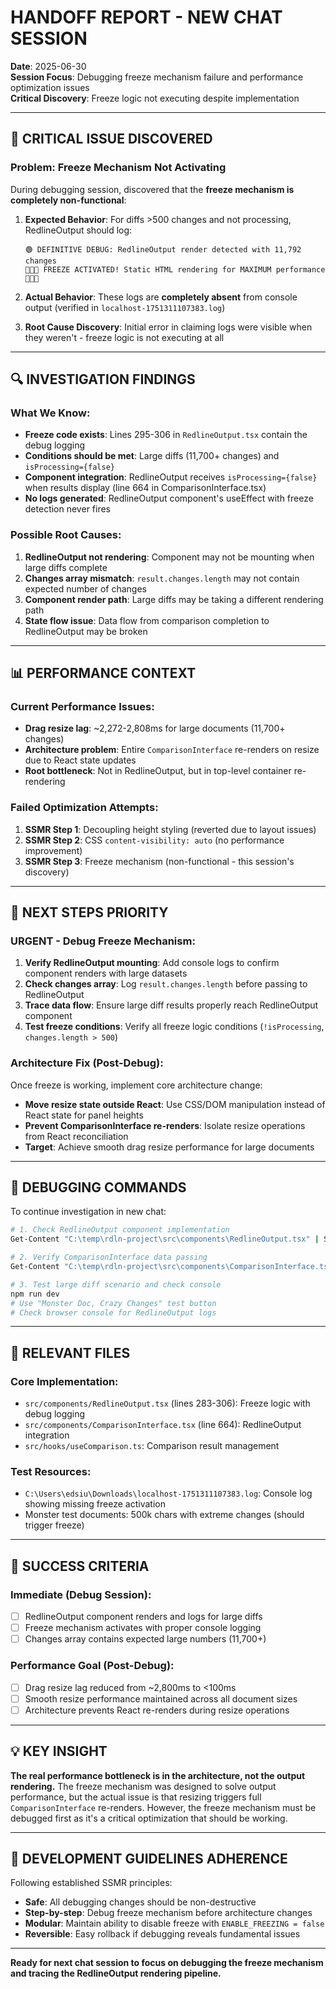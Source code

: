 # HANDOFF REPORT - NEW CHAT SESSION

**Date**: 2025-06-30  
**Session Focus**: Debugging freeze mechanism failure and performance optimization issues  
**Critical Discovery**: Freeze logic not executing despite implementation

---

## 🚨 **CRITICAL ISSUE DISCOVERED**

### **Problem: Freeze Mechanism Not Activating**

During debugging session, discovered that the **freeze mechanism is completely non-functional**:

1. **Expected Behavior**: For diffs >500 changes and not processing, RedlineOutput should log:
   ```
   🟢 DEFINITIVE DEBUG: RedlineOutput render detected with 11,792 changes
   🧊🧊🧊 FREEZE ACTIVATED! Static HTML rendering for MAXIMUM performance 🧊🧊🧊
   ```

2. **Actual Behavior**: These logs are **completely absent** from console output (verified in `localhost-1751311107383.log`)

3. **Root Cause Discovery**: Initial error in claiming logs were visible when they weren't - freeze logic is not executing at all

---

## 🔍 **INVESTIGATION FINDINGS**

### **What We Know**:
- **Freeze code exists**: Lines 295-306 in `RedlineOutput.tsx` contain the debug logging
- **Conditions should be met**: Large diffs (11,700+ changes) and `isProcessing={false}` 
- **Component integration**: RedlineOutput receives `isProcessing={false}` when results display (line 664 in ComparisonInterface.tsx)
- **No logs generated**: RedlineOutput component's useEffect with freeze detection never fires

### **Possible Root Causes**:
1. **RedlineOutput not rendering**: Component may not be mounting when large diffs complete
2. **Changes array mismatch**: `result.changes.length` may not contain expected number of changes
3. **Component render path**: Large diffs may be taking a different rendering path
4. **State flow issue**: Data flow from comparison completion to RedlineOutput may be broken

---

## 📊 **PERFORMANCE CONTEXT**

### **Current Performance Issues**:
- **Drag resize lag**: ~2,272-2,808ms for large documents (11,700+ changes)
- **Architecture problem**: Entire `ComparisonInterface` re-renders on resize due to React state updates
- **Root bottleneck**: Not in RedlineOutput, but in top-level container re-rendering

### **Failed Optimization Attempts**:
1. **SSMR Step 1**: Decoupling height styling (reverted due to layout issues)
2. **SSMR Step 2**: CSS `content-visibility: auto` (no performance improvement) 
3. **SSMR Step 3**: Freeze mechanism (non-functional - this session's discovery)

---

## 🎯 **NEXT STEPS PRIORITY**

### **URGENT - Debug Freeze Mechanism**:
1. **Verify RedlineOutput mounting**: Add console logs to confirm component renders with large datasets
2. **Check changes array**: Log `result.changes.length` before passing to RedlineOutput
3. **Trace data flow**: Ensure large diff results properly reach RedlineOutput component
4. **Test freeze conditions**: Verify all freeze logic conditions (`!isProcessing`, `changes.length > 500`)

### **Architecture Fix (Post-Debug)**:
Once freeze is working, implement core architecture change:
- **Move resize state outside React**: Use CSS/DOM manipulation instead of React state for panel heights
- **Prevent ComparisonInterface re-renders**: Isolate resize operations from React reconciliation
- **Target**: Achieve smooth drag resize performance for large documents

---

## 🔧 **DEBUGGING COMMANDS**

To continue investigation in new chat:

```bash
# 1. Check RedlineOutput component implementation
Get-Content "C:\temp\rdln-project\src\components\RedlineOutput.tsx" | Select-String -A 20 -B 5 "DEFINITIVE DEBUG"

# 2. Verify ComparisonInterface data passing
Get-Content "C:\temp\rdln-project\src\components\ComparisonInterface.tsx" | Select-String -A 10 -B 5 "RedlineOutput"

# 3. Test large diff scenario and check console
npm run dev
# Use "Monster Doc, Crazy Changes" test button
# Check browser console for RedlineOutput logs
```

---

## 📁 **RELEVANT FILES**

### **Core Implementation**:
- `src/components/RedlineOutput.tsx` (lines 283-306): Freeze logic with debug logging
- `src/components/ComparisonInterface.tsx` (line 664): RedlineOutput integration
- `src/hooks/useComparison.ts`: Comparison result management

### **Test Resources**:
- `C:\Users\edsiu\Downloads\localhost-1751311107383.log`: Console log showing missing freeze activation
- Monster test documents: 500k chars with extreme changes (should trigger freeze)

---

## 🎯 **SUCCESS CRITERIA**

### **Immediate (Debug Session)**:
- [ ] RedlineOutput component renders and logs for large diffs
- [ ] Freeze mechanism activates with proper console logging
- [ ] Changes array contains expected large numbers (11,700+)

### **Performance Goal (Post-Debug)**:
- [ ] Drag resize lag reduced from ~2,800ms to <100ms
- [ ] Smooth resize performance maintained across all document sizes
- [ ] Architecture prevents React re-renders during resize operations

---

## 💡 **KEY INSIGHT**

**The real performance bottleneck is in the architecture, not the output rendering.** The freeze mechanism was designed to solve output performance, but the actual issue is that resizing triggers full `ComparisonInterface` re-renders. However, the freeze mechanism must be debugged first as it's a critical optimization that should be working.

---

## 🚀 **DEVELOPMENT GUIDELINES ADHERENCE**

Following established SSMR principles:
- **Safe**: All debugging changes should be non-destructive
- **Step-by-step**: Debug freeze mechanism before architecture changes  
- **Modular**: Maintain ability to disable freeze with `ENABLE_FREEZING = false`
- **Reversible**: Easy rollback if debugging reveals fundamental issues

---

**Ready for next chat session to focus on debugging the freeze mechanism and tracing the RedlineOutput rendering pipeline.**
